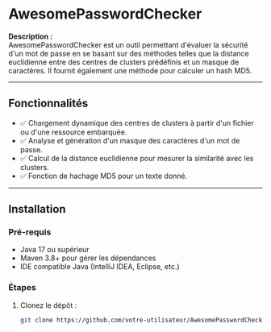 # AwesomePasswordChecker

**Description :**  
AwesomePasswordChecker est un outil permettant d'évaluer la sécurité d'un mot de passe en se basant sur des méthodes telles que la distance euclidienne entre des centres de clusters prédéfinis et un masque de caractères. Il fournit également une méthode pour calculer un hash MD5.

---

## Fonctionnalités
- ✅ Chargement dynamique des centres de clusters à partir d'un fichier ou d'une ressource embarquée.
- ✅ Analyse et génération d'un masque des caractères d'un mot de passe.
- ✅ Calcul de la distance euclidienne pour mesurer la similarité avec les clusters.
- ✅ Fonction de hachage MD5 pour un texte donné.

---

## Installation

### Pré-requis
- Java 17 ou supérieur
- Maven 3.8+ pour gérer les dépendances
- IDE compatible Java (IntelliJ IDEA, Eclipse, etc.)

### Étapes
1. Clonez le dépôt :
   ```bash
   git clone https://github.com/votre-utilisateur/AwesomePasswordChecker.git
